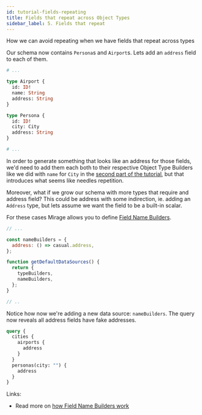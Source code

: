 ```yaml
---
id: tutorial-fields-repeating
title: Fields that repeat across Object Types
sidebar_label: 5. Fields that repeat
---
```


How we can avoid repeating when we have fields that repeat across types

Our schema now contains `Persona`s and `Airport`s. Lets add an `address` field to each of them.

```graphql
# ...

type Airport {
  id: ID!
  name: String
  address: String
}

type Persona {
  id: ID!
  city: City
  address: String
}

# ...
```

In order to generate something that looks like an address for those fields, we'd need to add them each both to their respective Object Type Builders like we did with `name` for `City` in the [second part of the tutorial](/docs/tutorial-first-builder), but that introduces what seems like needles repetition.

Moreover, what if we grow our schema with more types that require and address field? This could be address with some indirection, ie. adding an `Address` type, but lets assume we want the field to be a built-in scalar.

For these cases Mirage allows you to define [Field Name Builders](/docs/field-name-builders).

```javascript
// ...

const nameBuilders = {
  address: () => casual.address,
};

function getDefaultDataSources() {
  return {
    typeBuilders,
    nameBuilders,
  };
}

// ..
```

Notice how now we're adding a new data source: `nameBuilders`. The query now reveals all address fields have fake addresses.

```graphql
query {
  cities {
    airports {
      address
    }
  }
  personas(city: "") {
    address
  }
}
```

Links:

- Read more on [how Field Name Builders work](/docs/field-name-builders)
